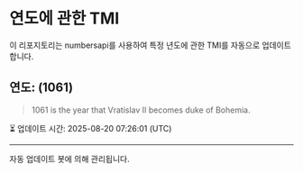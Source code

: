
# 연도에 관한 TMI

이 리포지토리는 numbersapi를 사용하여 특정 년도에 관한 TMI를 자동으로 업데이트합니다.

## 연도: (1061)
> 1061 is the year that Vratislav II becomes duke of Bohemia.

⏳ 업데이트 시간: 2025-08-20 07:26:01 (UTC)

---
자동 업데이트 봇에 의해 관리됩니다.
